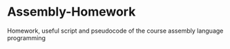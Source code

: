 # Assembly-Homework
Homework, useful script and pseudocode of the course assembly language programming

